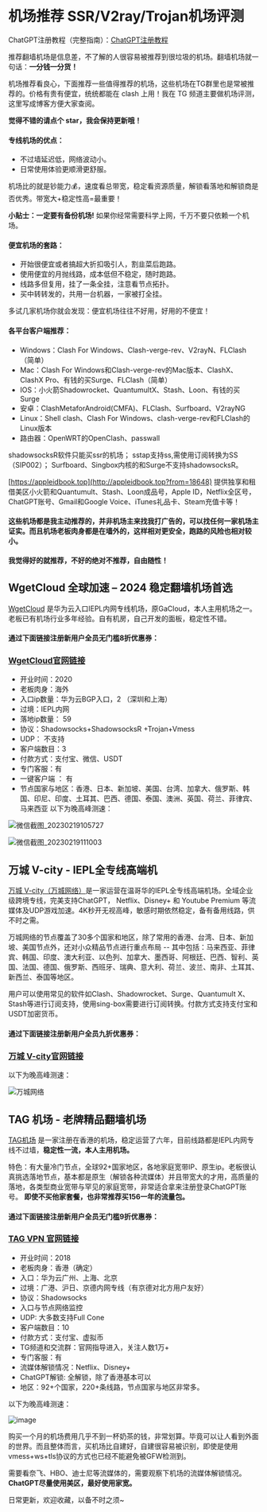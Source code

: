 # 机场推荐 SSR/V2ray/Trojan机场评测

ChatGPT注册教程（完整指南）：[ChatGPT注册教程](https://github.com/xiaoming2028/PAC/wiki/ChatGPT%E6%B3%A8%E5%86%8C%E6%95%99%E7%A8%8B%EF%BC%88%E5%AE%8C%E6%95%B4%E6%8C%87%E5%8D%97%EF%BC%89)

推荐翻墙机场是信息差，不了解的人很容易被推荐到很垃圾的机场。翻墙机场就一句话：**一分钱一分货！**

机场推荐看良心，下面推荐一些值得推荐的机场，这些机场在TG群里也是常被推荐的。价格有贵有便宜，统统都能在 clash 上用！我在 TG 频道主要做机场评测，这里写成博客方便大家查阅。

**觉得不错的请点个 star，我会保持更新哦！**

#### 专线机场的优点：

- 不过墙延迟低，网络波动小。
- 日常使用体验更顺滑更舒服。

机场比的就是钞能力💰，速度看总带宽，稳定看资源质量，解锁看落地和解锁商是否优秀。带宽大+稳定性高=最重要！

**小贴士：一定要有备份机场!** 如果你经常需要科学上网，千万不要只依赖一个机场。

#### 便宜机场的套路：

- 开始很便宜或者搞超大折扣吸引人，割韭菜后跑路。
- 使用便宜的月抛线路，成本低但不稳定，随时跑路。
- 线路多但复用，挂了一条全挂，注意看节点拓扑。
- 买中转转发的，共用一台机器，一家被打全挂。

多试几家机场你就会发现：便宜机场往往不好用，好用的不便宜！

#### 各平台客户端推荐：

- Windows：Clash For Windows、Clash-verge-rev、V2rayN、FLClash（简单）
- Mac：Clash For Windows和Clash-verge-rev的Mac版本、ClashX、ClashX Pro、有钱的买Surge、FLClash（简单）
- IOS：小火箭Shadowrocket、QuantumultX、Stash、Loon、有钱的买Surge
- 安卓：ClashMetaforAndroid(CMFA)、FLClash、Surfboard、V2rayNG
- Linux：Shell clash、Clash For Windows、clash-verge-rev和FLClash的Linux版本
- 路由器：OpenWRT的OpenClash、passwall

shadowsocksR软件只能买ssr的机场； sstap支持ss,需使用订阅转换为SS（SIP002）； Surfboard、Singbox内核的和Surge不支持shadowsocksR。

[https://appleidbook.top](http://appleidbook.top?from=18648) 提供独享和租借美区小火箭和Quantumult、Stash、Loon成品号，Apple ID，Netflix全区号，ChatGPT账号、Gmail和Google Voice、iTunes礼品卡、Steam充值卡等！

#### 这些机场都是我主动推荐的，并非机场主来找我打广告的，可以找任何一家机场主证实。而且机场老板肉身都是在墙外的，这样相对更安全，跑路的风险也相对较小。

**我觉得好的就推荐，不好的绝对不推荐，自由随性！**

## WgetCloud 全球加速 – 2024 稳定翻墙机场首选

[WgetCloud](https://invite.wgetcloud.ltd/auth/register?code=jll8) 是华为云入口IEPL内网专线机场，原GaCloud，本人主用机场之一。老板已有机场行业多年经验。自有机房，自己开发的面板，稳定性不错。

#### 通过下面链接注册新用户全员无门槛8折优惠券：

### [WgetCloud官网链接](https://invite.wgetcloud.ltd/auth/register?code=jll8)

- 开业时间：2020
- 老板肉身：海外
- 入口ip数量：华为云BGP入口，2 （深圳和上海）
- 过境：IEPL内网
- 落地ip数量： 59
- 协议：Shadowsocks+ShadowsocksR +Trojan+Vmess
- UDP： 不支持
- 客户端数目：3
- 付款方式：支付宝、微信、USDT
- 专门客服：有
- 一键客户端 ： 有
- 节点国家与地区：香港、日本、新加坡、美国、台湾、加拿大、俄罗斯、韩国、印尼、印度、土耳其、巴西、德国、泰国、澳洲、英国、荷兰、菲律宾、马来西亚
以下为晚高峰测速：

![微信截图_20230219105727](https://user-images.githubusercontent.com/125964212/220576524-0c30cc63-98ab-4fad-89c0-10a6984c647e.png)

![微信截图_20230219111003](https://user-images.githubusercontent.com/125964212/220576570-531d8ecb-3ec5-4e64-b37c-c15698ae0313.png)

## 万城 V-city - IEPL全专线高端机

[万城 V-city（万城网络）](https://user.vcsite04.com/#/sign-up?code=0BnXRJud)是一家运营在温哥华的IEPL全专线高端机场。全域企业级跨境专线，完美支持ChatGPT， Netflix、Disney+ 和 Youtube Premium 等流媒体及UDP游戏加速。4K秒开无视高峰，敏感时期依然稳定，备有备用线路，供不时之需。

万城网络的节点覆盖了30多个国家和地区，除了常用的香港、台湾、日本、新加坡、美国节点外，还对小众精品节点进行重点布局 -- 其中包括：马来西亚、菲律宾、韩国、印度、澳大利亚、以色列、加拿大、墨西哥、阿根廷、巴西、智利、英国、法国、德国、俄罗斯、西班牙、瑞典、意大利、荷兰、波兰、南非、土耳其、新西兰、泰国等地区。

用户可以使用常见的软件如Clash、Shadowrocket、Surge、Quantumult X、Stash等进行订阅支持，使用sing-box需要进行订阅转换。付款方式支持支付宝和USDT加密货币。

#### 通过下面链接注册新用户全员九折优惠券：

### [万城 V-city官网链接](https://user.vcsite04.com/#/sign-up?code=0BnXRJud)

以下为晚高峰测速：

![万城网络](https://github.com/user-attachments/assets/d35bb7c2-fcb1-48ea-b1fc-39cdfeac5bd5)




## TAG 机场 - 老牌精品翻墙机场

[TAG机场](https://tagss11.pro/#/auth/d2RtVGgb) 是一家注册在香港的机场，稳定运营了六年，目前线路都是IEPL内网专线不过墙，**稳定性一流，本人主用机场。**

特色：有大量冷门节点，全球92+国家地区，各地家庭宽带IP、原生ip。老板很认真挑选落地节点，基本都是原生（解锁各种流媒体）并且带宽大的才用，高质量的落地，各类型商业宽带与罕见的家庭宽带，非常适合拿来注册登录ChatGPT账号。 **即使不买他家套餐，也非常推荐买156一年的流量包。**

#### 通过下面链接注册新用户全员无门槛9折优惠券：

### [TAG VPN 官网链接](https://tagss11.pro/#/auth/d2RtVGgb)

- 开业时间：2018
- 老板肉身：香港（确定）
- 入口：华为云广州、上海、北京
- 过境：广港、沪日、京德内网专线（有京德对北方用户友好）
- 协议：Shadowsocks
- 入口与节点网络监控
- UDP: 大多数支持Full Cone
- 客户端数目：10
- 付款方式：支付宝、虚拟币
- TG频道和交流群：官网指导进入，关注人数1万+
- 专门客服：有
- 流媒体解锁情况：Netflix、Disney+
- ChatGPT解锁: 全解锁，除了香港基本可以
- 地区：92+个国家，220+条线路，节点国家与地区非常多。

以下为晚高峰测速：

![image](https://github.com/xiaoming2028/PAC/assets/54033249/f180fa73-5e31-44b8-9fdb-7859d33062f2)


购买一个月的机场费用几乎不到一杯奶茶的钱，非常划算。毕竟可以让人看到外面的世界。而且整体而言，买机场比自建好，自建很容易被识别，即使是使用vmess+ws+tls协议的方式也已经不能避免被GFW检测到。

需要看奈飞、HBO、迪士尼等流媒体的，需要观察下机场的流媒体解锁情况。**ChatGPT尽量使用美区，最好使用家宽。**

日常更新，欢迎收藏，以备不时之须~
